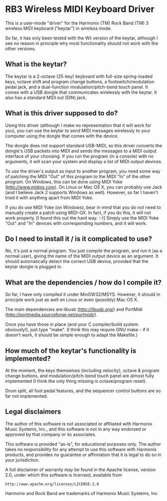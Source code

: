 RB3 Wireless MIDI Keyboard Driver
=================================

This is a user-mode "driver" for the Harmonix (TM) Rock Band (TM) 3 wireless
MIDI keyboard ("keytar") in wireless mode.

So far, it has only been tested with the Wii version of the keytar, although I
see no reason in principle why most functionality should not work with the
other versions.


What is the keytar?
-------------------

The keytar is a 2-octave (25-key) keyboard with full-size spring-loaded keys,
octave shift and program change buttons, a footswitch/modulation pedal jack,
and a dual-function modulation/pitch-bend touch panel.  It comes with a USB
dongle that communicates wirelessly with the keytar.  It also has a standard
MIDI out (DIN) jack.


What is this driver supposed to do?
-----------------------------------

Using this driver (although I make no representation that it will work for
you), you can use the keytar to send MIDI messages wirelessly to your computer
using the dongle that comes with the device.

The dongle does not support standard USB-MIDI, so this driver converts the
dongle's USB packets into MIDI and sends the messages to a MIDI output
interface of your choosing.  If you run the program (in a console) with no
arguments, it will scan your system and display a list of MIDI output devices.

To use the driver's output as input to another program, you need some way of
patching the MIDI "Out" of this program to the MIDI "In" of the other program.
On Windows, this can be done using MIDI Yoke (http://www.midiox.com).  On Linux
or Mac OS X, you can probably use Jack (and I believe Jack 2 supports Windows
as well).  However, so far I haven't tried it with anything apart from MIDI
Yoke.

If you do use MIDI Yoke (on Windows), bear in mind that you do *not* need to
manually create a patch using MIDI-OX.  In fact, if you do this, it will not
work properly.  [I found this out the hard way. :-)]  Simply use the MIDI Yoke
"Out" and "In" devices with corresponding numbers, and it will work.


Do I need to install it / is it complicated to use?
---------------------------------------------------

No, it's just a normal program.  You just compile the program, and run it (as a
normal user), giving the name of the MIDI output device as an argument.  It
should automatically detect the correct USB device, provided that the keytar
dongle is plugged in.


What are the dependencies / how do I compile it?
------------------------------------------------

So far, I have only compiled it under MinGW32/MSYS.  However, it should in
principle work just as well on Linux or even (possibly) Mac OS X.

The main dependencies are libusb (http://libusb.org/) and PortMidi
(http://portmedia.sourceforge.net/portmidi/).

Once you have those in place (and your C compiler/build system obviously!),
just type "make".  (I think this may require GNU make - if it doesn't work, it
should be simple enough to adapt the Makefile.)


How much of the keytar's functionality is implemented?
------------------------------------------------------

At the moment, the keys themselves (including velocity), octave & program
change buttons, and modulation/pitch-bend touch panel are almost fully
implemented (I think the only thing missing is octave/program reset).

Drum split, all foot pedal features, and the sequencer control buttons are so
far not implemented.


Legal disclaimers
-----------------

The author of this software is not associated or affiliated with Harmonix Music
Systems, Inc., and this software is not in any way endorsed or approved by
that company or its associates.

This software is provided "as-is", for educational purposes only.  The author
takes no responsibility for any attempt to use this software with Harmonix
products, and provides no guarantee or affirmation that it is legal to do so in
your jurisdiction.

A full disclaimer of warranty may be found in the Apache license, version 2.0,
under which this software is licensed, available from

    http://www.apache.org/licenses/LICENSE-2.0

Harmonix and Rock Band are trademarks of Harmonix Music Systems, Inc.

